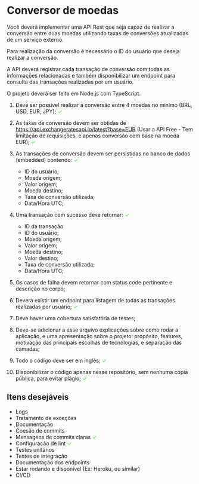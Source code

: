 # Conversor de moedas

Você deverá implementar uma API Rest que seja capaz de realizar a conversão entre duas moedas
utilizando taxas de conversões atualizadas de um serviço externo.

Para realização da conversão é necessário o ID do usuário que deseja realizar a conversão.

A API deverá registrar cada transação de conversão com todas as informações relacionadas e também
disponibilizar um endpoint para consulta das transações realizadas por um usuário.

O projeto deverá ser feito em Node.js com TypeScript.

1. Deve ser possível realizar a conversão entre 4 moedas no mínimo (BRL, USD, EUR, JPY); <span style="color: #00ff00">&#10003;</span>
1. As taxas de conversão devem ser obtidas de https://api.exchangeratesapi.io/latest?base=EUR 
  (Usar a API Free - Tem limitação de requisições, e apenas conversão com base na moeda EUR); <span style="color: #00ff00">&#10003;</span>
1. As transações de conversão devem ser persistidas no banco de dados (embedded) contendo: <span style="color: #00ff00">&#10003;</span>

    * ID do usuário;
    * Moeda origem;
    * Valor origem;
    * Moeda destino;
    * Taxa de conversão utilizada;
    * Data/Hora UTC;

1. Uma transação com sucesso deve retornar: <span style="color: #00ff00">&#10003;</span>
    * ID da transação
    * ID do usuário;
    * Moeda origem;
    * Valor origem;
    * Moeda destino;
    * Valor destino;
    * Taxa de conversão utilizada;
    * Data/Hora UTC;

1. Os casos de falha devem retornar com status code pertinente e descrição no corpo;
1. Deverá existir um endpoint para listagem de todas as transações realizadas por usuário; <span style="color: #00ff00">&#10003;</span>

1. Deve haver uma cobertura satisfatória de testes;

1. Deve-se adicionar a esse arquivo explicações sobre como rodar a aplicação, e uma apresentação sobre o
projeto: propósito, features, motivação das principais escolhas de tecnologias, e separação das camadas;

1. Todo o código deve ser em inglês; <span style="color: #00ff00">&#10003;</span>

1. Disponibilizar o código apenas nesse repositório, sem nenhuma cópia pública, para evitar plágio; <span style="color: #00ff00">&#10003;</span>

## Itens desejáveis
* Logs
* Tratamento de exceções
* Documentação
* Coesão de commits 
* Mensagens de commits claras <span style="color: #00ff00">&#10003;</span>
* Configuração de lint <span style="color: #00ff00">&#10003;</span>
* Testes unitários
* Testes de integração
* Documentação dos endpoints
* Estar rodando e disponível (Ex: Heroku, ou similar)
* CI/CD
